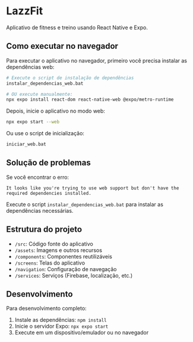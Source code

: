 # LazzFit

Aplicativo de fitness e treino usando React Native e Expo.

## Como executar no navegador

Para executar o aplicativo no navegador, primeiro você precisa instalar as dependências web:

```bash
# Execute o script de instalação de dependências
instalar_dependencias_web.bat

# OU execute manualmente:
npx expo install react-dom react-native-web @expo/metro-runtime
```

Depois, inicie o aplicativo no modo web:

```bash
npx expo start --web
```

Ou use o script de inicialização:

```bash
iniciar_web.bat
```

## Solução de problemas

Se você encontrar o erro:

```
It looks like you're trying to use web support but don't have the required dependencies installed.
```

Execute o script `instalar_dependencias_web.bat` para instalar as dependências necessárias.

## Estrutura do projeto

- `/src`: Código fonte do aplicativo
- `/assets`: Imagens e outros recursos
- `/components`: Componentes reutilizáveis
- `/screens`: Telas do aplicativo
- `/navigation`: Configuração de navegação
- `/services`: Serviços (Firebase, localização, etc.)

## Desenvolvimento

Para desenvolvimento completo:

1. Instale as dependências: `npm install`
2. Inicie o servidor Expo: `npx expo start`
3. Execute em um dispositivo/emulador ou no navegador
